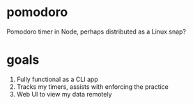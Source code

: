 # pomodoro
Pomodoro timer in Node, perhaps distributed as a Linux snap?

# goals

  1. Fully functional as a CLI app
  2. Tracks my timers, assists with enforcing the practice
  3. Web UI to view my data remotely
